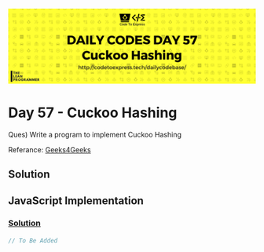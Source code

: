 ![cover](./cover.png)

# Day 57 - Cuckoo Hashing

Ques) Write a program to implement Cuckoo Hashing

Referance: [Geeks4Geeks](https://www.geeksforgeeks.org/cuckoo-hashing/)

## Solution

## JavaScript Implementation

### [Solution](./JavaScript/cuckooHash.js)

```js
// To Be Added
```